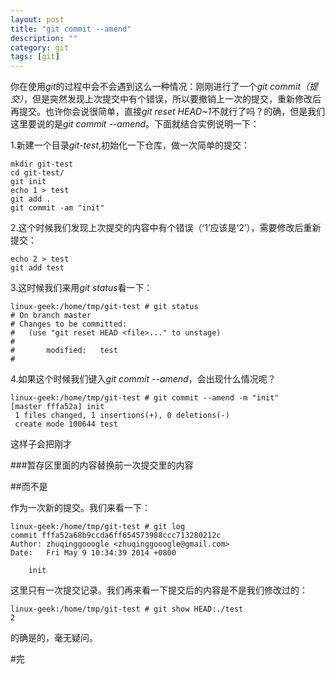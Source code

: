 ```yaml
---
layout: post
title: "git commit --amend"
description: ""
category: git
tags: [git]
---
```


你在使用*git*的过程中会不会遇到这么一种情况：刚刚进行了一个*git commit（提交）*，但是突然发现上次提交中有个错误，所以要撤销上一次的提交，重新修改后再提交。也许你会说很简单，直接*git reset HEAD~1*不就行了吗？的确，但是我们这里要说的是*git commit --amend*。下面就结合实例说明一下：  

1.新建一个目录*git-test*,初始化一下仓库，做一次简单的提交：

	mkdir git-test
	cd git-test/
	git init
	echo 1 > test
	git add .
	git commit -am "init"  

2.这个时候我们发现上次提交的内容中有个错误（‘1’应该是‘2’），需要修改后重新提交：

	echo 2 > test
	git add test

3.这时候我们来用*git status*看一下：  

	linux-geek:/home/tmp/git-test # git status
	# On branch master
	# Changes to be committed:
	#   (use "git reset HEAD <file>..." to unstage)
	#
	#       modified:   test
	#  

4.如果这个时候我们键入*git commit --amend*，会出现什么情况呢？  
	
	linux-geek:/home/tmp/git-test # git commit --amend -m "init"
	[master fffa52a] init
	 1 files changed, 1 insertions(+), 0 deletions(-)
	 create mode 100644 test  

这样子会把刚才

###暂存区里面的内容替换前一次提交里的内容

##而不是

作为一次新的提交。我们来看一下：  

	linux-geek:/home/tmp/git-test # git log
	commit fffa52a68b9ccda6ff654573988ccc713280212c
	Author: zhuqinggooogle <zhuqinggooogle@gmail.com>
	Date:   Fri May 9 10:34:39 2014 +0800
	
	    init  

这里只有一次提交记录。我们再来看一下提交后的内容是不是我们修改过的：  

	linux-geek:/home/tmp/git-test # git show HEAD:./test
	2  

的确是的，毫无疑问。  

#完